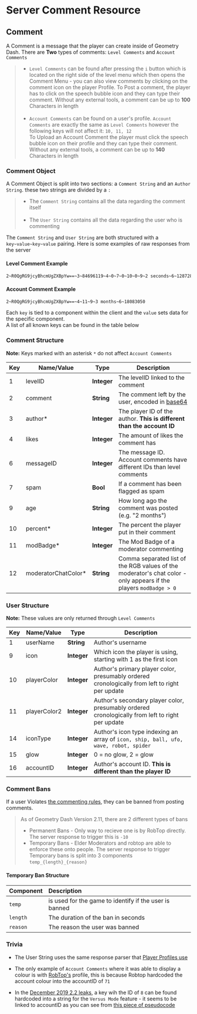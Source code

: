 # Server Comment Resource

## Comment

A Comment is a message that the player can create inside of Geometry Dash. There are **Two** types of comments: `Level Comments` and `Account Comments`

> - `Level Comments` can be found after pressing the `i` button which is located on the right side of the level menu which then opens the Comment Menu - you can also view comments by clicking on the comment icon on the player Profile. To Post a comment, the player has to click on the speech bubble icon and they can type their comment. Without any external tools, a comment can be up to **100** Characters in length<br/><br/>
> - `Account Comments` can be found on a user's profile. `Account Comments` are exactly the same as `Level Comments` however the following keys will not affect it: `10, 11, 12`<br/>To Upload an Account Comment the player must click the speech bubble icon on their profile and they can type their comment. Without any external tools, a comment can be up to **140** Characters in length

### Comment Object

A Comment Object is split into two sections: a `Comment String` and an `Author String`. these two strings are divided by a `:`

> - The `Comment String` contains all the data regarding the comment itself<br/><br/>
> - The `User String` contains all the data regarding the user who is commenting

The `Comment String` and `User String` are both structured with a `key~value~key~value` pairing. Here is some examples of raw responses from the server


<!-- tabs:start -->

#### **Level Comment Example**
```md
2~R0QgRG9jcyBhcmUgZXBpYw==~3~84696119~4~0~7~0~10~0~9~2 seconds~6~12872819:1~TheWylieMaster~9~1~10~4~11~16~14~3~15~2~16~9276649       
```

#### **Account Comment Example**
```md
2~R0QgRG9jcyBhcmUgZXBpYw==~4~11~9~3 months~6~18083050
```

<!-- tabs:end -->

Each `key` is tied to a component within the client and the `value` sets data for the specific component.  
A list of all known keys can be found in the table below

### Comment Structure

**Note:** Keys marked with an asterisk `*` do not affect `Account Comments`

| Key | Name/Value                | Type                                         | Description                                                              
|-----|---------------------------|----------------------------------------------|--------------------------------------------------------------------------
| 1   | levelID                   | **Integer**                                  | The levelID linked to the comment
| 2	  | comment					  | **String**									 | The comment left by the user, encoded in [base64](/topics/encryption/base64.md)
| 3   | author*					  | **Integer**									 | The player ID of the author. **This is different than the account ID**
| 4   | likes					  | **Integer**									 | The amount of likes the comment has
| 6   | messageID				  | **Integer**									 | The message ID. Account comments have different IDs than level comments
| 7   | spam                      | **Bool**                                     | If a comment has been flagged as spam
| 9   | age						  | **String**									 | How long ago the comment was posted (e.g. "2 months")
| 10  | percent*				  | **Integer**									 | The percent the player put in their comment
| 11  | modBadge*                 | **Integer**                                  | The Mod Badge of a moderator commenting
| 12  | moderatorChatColor*       | **String**									 | Comma separated list of the RGB values of the moderator's chat color - only appears if the players `modBadge > 0`

### User Structure
  
**Note:** These values are only returned through `Level Comments`

| Key | Name/Value                | Type                                         | Description                                                              
|-----|---------------------------|----------------------------------------------|--------------------------------------------------------------------------
| 1   | userName				  | **String**									 | Author's username
| 9   | icon					  | **Integer**									 | Which icon the player is using, starting with 1 as the first icon
| 10  | playerColor 			  | **Integer**									 | Author's primary player color, presumably ordered cronologically from left to right per update
| 11  | playerColor2			  | **Integer**									 | Author's secondary player color, presumably ordered cronologically from left to right per update
| 14  | iconType				  | **Integer**									 | Author's icon type indexing an array of `icon, ship, ball, ufo, wave, robot, spider`
| 15  | glow					  | **Integer**									 | 0 = no glow, 2 = glow
| 16  | accountID				  | **Integer**									 | Author's account ID. **This is different than the player ID**

### Comment Bans

If a user Violates [the commenting rules](https://imgur.com/a/US0Biaj), they can be banned from posting comments.
> As of Geometry Dash Version 2.11, there are 2 different types of bans<br/>  
> - Permanent Bans - Only way to recieve one is by RobTop directly. The server response to trigger this is `-10`  
> - Temporary Bans - Elder Moderators and robtop are able to enforce these onto people. The server response to trigger Temporary bans is split into 3 components `temp_{length}_{reason}`

#### Temporary Ban Structure

| Component | Description |
|:----------|:------------|
| `temp` | is used for the game to identify if the user is banned |
| `length` | The duration of the ban in seconds |
| `reason` | The reason the user was banned |

### Trivia

- The User String uses the same response parser that [Player Profiles use](/resources/server/user)

- The only example of `Account Comments` where it was able to display a colour is with [RobTop's](https://gdbrowser.com/u/71) profile, this is because Robtop hardcoded the account colour into the accountID of `71`

- In the [December 2019 2.2 leaks](https://www.reddit.com/r/geometrydash/comments/e9b0y6/update_22_leaks_megathread/), a key wih the ID of `8` can be found hardcoded into a string for the `Versus Mode` feature - it seems to be linked to accountID as you can see from [this piece of pseudocode](https://imgur.com/a/Rjvzshb)
 


